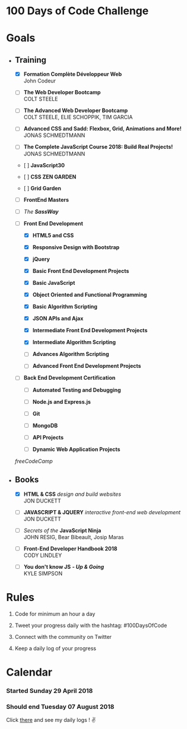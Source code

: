 # 100 Days of Code Challenge

# Goals

- ## Training

    - [x] **Formation Complète Développeur Web**  
    John Codeur

    - [ ] **The Web Developer Bootcamp**  
    COLT STEELE

    - [ ] **The Advanced Web Developer Bootcamp**  
    COLT STEELE, ELIE SCHOPPIK, TIM GARCIA
    
    - [ ] **Advanced CSS and Sadd: Flexbox, Grid, Animations and More!**  
    JONAS SCHMEDTMANN

    - [ ] **The Complete JavaScript Course 2018: Build Real Projects!**  
    JONAS SCHMEDTMANN

    - [ ] **JavaScript30**

    - [ ] **CSS ZEN GARDEN**

    - [ ] **Grid Garden**

    - [ ] **FrontEnd Masters**

    - [ ] *The* ***SassWay***  

    - [ ] **Front End Development**  
        - [x] **HTML5 and CSS**  

        - [x] **Responsive Design with Bootstrap**  

        - [x] **jQuery**  

        - [x] **Basic Front End Development Projects**  

        - [x] **Basic JavaScript**  

        - [x] **Object Oriented and Functional Programming**  

        - [x] **Basic Algorithm Scripting**  

        - [x] **JSON APIs and Ajax**  

        - [x] **Intermediate Front End Development Projects**  

        - [x] **Intermediate Algorithm Scripting**  

        - [ ] **Advances Algorithm Scripting**  

        - [ ] **Advanced Front End Development Projects**  

    - [ ] **Back End Development Certification**  
        - [ ] **Automated Testing and Debugging**  

        - [ ] **Node.js and Express.js**  

        - [ ] **Git**  

        - [ ] **MongoDB**  

        - [ ] **API Projects**  

        - [ ] **Dynamic Web Application Projects**  

    *freeCodeCamp*


- ## Books
    - [x] **HTML & CSS** *design and build websites*  
    JON DUCKETT

    - [ ] **JAVASCRIPT & JQUERY** *interactive front-end web development*  
    JON DUCKETT

    - [ ] *Secrets of the* **JavaScript Ninja**  
    JOHN RESIG, Bear Bibeault, Josip Maras

    - [ ] **Front-End Developer Handbook 2018**  
    CODY LINDLEY

    - [ ] **You don't know JS** ***- Up & Going***  
    KYLE SIMPSON


# Rules

1) Code for minimum an hour a day  

2) Tweet your progress daily with the hashtag: #100DaysOfCode  

3) Connect with the community on Twitter  

4) Keep a daily log of your progress


# Calendar

### Started Sunday 29 April 2018  
### Should end Tuesday 07 August 2018  

Click [there](https://github.com/Scylidose/100DaysOfCodeChallenge/tree/master/Calendar) and see my daily logs ! :v: